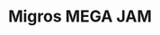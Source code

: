 ---
ee_id: '192'
site: '1'
type: '2'
url: 2005-028-migros-nintendo-mega-jam
title: Migros MEGA JAM
year: '2005'
display_year: '2005'
medium: Sharpie on CDs.
dims:
pitch: "Free CD given away during exhibition. Edition unknown. \n"
ps: |-
  ​​For a few years, 4 every show I did I had free CD takeaways with music on them (or were they 5$?, I can't remember). This CD was both given away, and played during a show I

  did at the Migros museum in 2005. The music was an improvisation on a Nintendo NES music sequencer I was working on at the time, and which would eventually power the music in a vid I made that year called Super Mario Movie.&nbsp; :)
live_url:
related: "[20] 2005-001 Super Mario Movie - supermariomovie"
youtube:
related_code:
imgs: migros-jam-2005-028-full-database-ih.jpg
subheading:
download:
add_credit:
commission:
layout: things-i-made
---